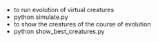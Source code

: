 - to run evolution of virtual creatures
- python simulate.py
- to show the creatures of the course of evolution
- python show_best_creatures.py
